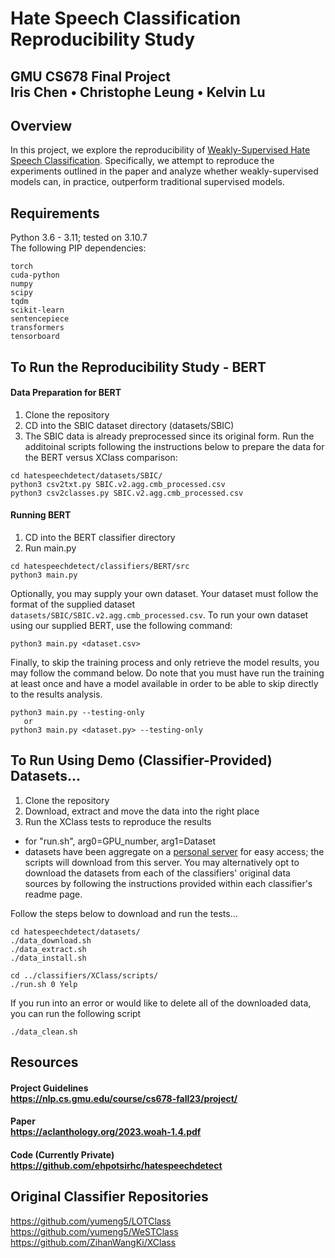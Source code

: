 # Hate Speech Classification Reproducibility Study
## GMU CS678 Final Project<br>Iris Chen • Christophe Leung • Kelvin Lu


## Overview
In this project, we explore the reproducibility of [Weakly-Supervised Hate Speech Classification](https://aclanthology.org/2023.woah-1.4.pdf). Specifically, we attempt to reproduce the experiments outlined in the paper and analyze whether weakly-supervised models can, in practice, outperform traditional supervised models.  


## Requirements
Python 3.6 - 3.11; tested on 3.10.7  
The following PIP dependencies:
```
torch
cuda-python
numpy
scipy
tqdm
scikit-learn
sentencepiece
transformers
tensorboard
```



## To Run the Reproducibility Study - BERT
#### Data Preparation for BERT
1) Clone the repository  
2) CD into the SBIC dataset directory (datasets/SBIC)
3) The SBIC data is already preprocessed since its original form. 
Run the additoinal scripts following the instructions below to 
prepare the data for the BERT versus XClass comparison:
```
cd hatespeechdetect/datasets/SBIC/
python3 csv2txt.py SBIC.v2.agg.cmb_processed.csv
python3 csv2classes.py SBIC.v2.agg.cmb_processed.csv
```
#### Running BERT
1) CD into the BERT classifier directory
2) Run main.py
```
cd hatespeechdetect/classifiers/BERT/src
python3 main.py
```
Optionally, you may supply your own dataset. Your dataset must follow the 
format of the supplied dataset `datasets/SBIC/SBIC.v2.agg.cmb_processed.csv`. 
To run your own dataset using our supplied BERT, use the following command:
```
python3 main.py <dataset.csv>
```
Finally, to skip the training process and only retrieve the model results, 
you may follow the command below. Do note that you must have run the training 
at least once and have a model available in order to be able to skip directly 
to the results analysis.
```
python3 main.py --testing-only
   or
python3 main.py <dataset.py> --testing-only
```


## To Run Using Demo (Classifier-Provided) Datasets...
1) Clone the repository  
2) Download, extract and move the data into the right place  
3) Run the XClass tests to reproduce the results  
- for "run.sh", arg0=GPU_number, arg1=Dataset
- datasets have been aggregate on a [personal server](https://pineapple.wtf/hate-speech-detection-reproducibility/) for easy access; the scripts will download from this server. You may alternatively opt to download the datasets from each of the classifiers' original data sources by following the instructions provided within each classifier's readme page.

Follow the steps below to download and run the tests...
```
cd hatespeechdetect/datasets/
./data_download.sh
./data_extract.sh
./data_install.sh

cd ../classifiers/XClass/scripts/
./run.sh 0 Yelp
```

If you run into an error or would like to delete all of the downloaded data, you can run the following script
```
./data_clean.sh
```


## Resources
#### Project Guidelines<br><https://nlp.cs.gmu.edu/course/cs678-fall23/project/>   
#### Paper<br><https://aclanthology.org/2023.woah-1.4.pdf>  
#### Code (Currently Private)<br><https://github.com/ehpotsirhc/hatespeechdetect>


## Original Classifier Repositories
https://github.com/yumeng5/LOTClass  
https://github.com/yumeng5/WeSTClass  
https://github.com/ZihanWangKi/XClass  

